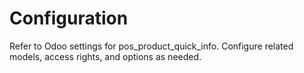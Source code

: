 # Configuration

Refer to Odoo settings for pos_product_quick_info. Configure related models, access rights, and options as needed.
